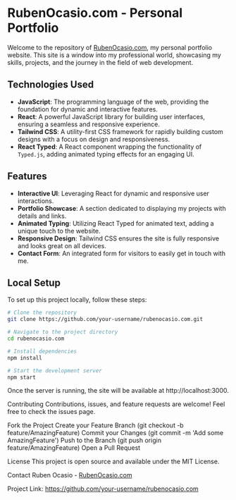 # RubenOcasio.com - Personal Portfolio

Welcome to the repository of [RubenOcasio.com](https://rubenocasio.com), my personal portfolio website. This site is a window into my professional world, showcasing my skills, projects, and the journey in the field of web development.

## Technologies Used

- **JavaScript**: The programming language of the web, providing the foundation for dynamic and interactive features.
- **React**: A powerful JavaScript library for building user interfaces, ensuring a seamless and responsive experience.
- **Tailwind CSS**: A utility-first CSS framework for rapidly building custom designs with a focus on design and responsiveness.
- **React Typed**: A React component wrapping the functionality of `Typed.js`, adding animated typing effects for an engaging UI.

## Features

- **Interactive UI**: Leveraging React for dynamic and responsive user interactions.
- **Portfolio Showcase**: A section dedicated to displaying my projects with details and links.
- **Animated Typing**: Utilizing React Typed for animated text, adding a unique touch to the website.
- **Responsive Design**: Tailwind CSS ensures the site is fully responsive and looks great on all devices.
- **Contact Form**: An integrated form for visitors to easily get in touch with me.

## Local Setup

To set up this project locally, follow these steps:

```bash
# Clone the repository
git clone https://github.com/your-username/rubenocasio.com.git

# Navigate to the project directory
cd rubenocasio.com

# Install dependencies
npm install

# Start the development server
npm start
```

Once the server is running, the site will be available at http://localhost:3000.

Contributing
Contributions, issues, and feature requests are welcome! Feel free to check the issues page.

Fork the Project
Create your Feature Branch (git checkout -b feature/AmazingFeature)
Commit your Changes (git commit -m 'Add some AmazingFeature')
Push to the Branch (git push origin feature/AmazingFeature)
Open a Pull Request

License
This project is open source and available under the MIT License.

Contact
Ruben Ocasio - [RubenOcasio.com](https://rubenocasio.com)

Project Link: https://github.com/your-username/rubenocasio.com

